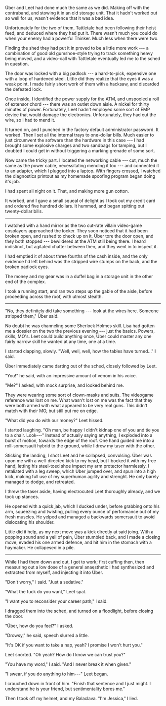Über and Leet had done much the same as we did. Making off with the contraband, and stowing it in an
old storage unit. That it hadn't worked out so well for us, wasn't evidence that it was a bad idea.

Unfortunately for the two of them, Tattletale had been following their heist feed, and deduced
where they had put it. There wasn't much you could do when your enemy had a powerful Thinker.
Much less when there were two.

Finding the shed they had put it in proved to be a little more work --- a combination of
good old gumshoe-style trying to track something heavy being moved, and a video-call with
Tattletale eventually led me to the sched in question.

The door was locked with a big padlock --- a hard-to-pick, expensive one with a loop of hardened steel.
Little did they realize that the eyes it was a weak point. I made fairly short work of them with
a hacksaw, and discarded the defeated lock.

Once inside, I identified the power supply for the ATM, and unspooled a roll of extensor chord ---
there was an outlet down aisle. A nickel for thirty minutes of power. Fortunately, Leet hadn't employed
some sort of EMP device that would damage the electronics. Unfortunately, they had cut the wire, so I had
to mend it.

It turned on, and I punched in the factory default administrator password. It worked.
Then I set all the internal trays to one-dollar bills. Much easier to just circumvent
the software than the hardware in this case --- I had
brought some explosive charges and two sandbags for tamping, but I doubted I could get in without triggering
a marking grenade of some sort.

Now came the tricky part. I located the networking cable --- cut, much the same as the power cable, necessitating
mending it too --- and connected it to an adapter, which I plugged into a laptop. With fingers crossed, I
watched the diagnostics printout as my homemade spoofing program began doing it's job.

I had spent all night on it. That, and making more gun cotton.

It worked, and I gave a small squeal of delight as I took out my credit card and ordered five hundred dollars.
It hummed, and began spitting out twenty-dollar bills.

----

I watched with a hand mirror as the two cut-rate villain video-game cosplayers approached the locker.
They soon noticed that it had been broken open, and rushed to check up on it. Über tore the door open,
and they both stopped --- bewildered at the ATM still being there. I heard indistinct, but agitated
chatter between then, and they went in to inspect it.

I had emptied it of about three fourths of the cash inside, and the only evidence I'd left behind was
the stripped wire stumps on the back, and the broken padlock eyes.

The money and my gear was in a duffel bag in a storage unit in the other end of the complex.

I took a running start, and ran two steps up the gable of the aisle, before proceeding across the roof,
with utmost stealth.

----

"No, they definitely did take something --- look at the wires here. Someone stripped them," Über said.

No doubt he was channeling some Sherlock Holmes skill. Lisa had gotten me a dossier on the two the previous
evening --- just the basics. Powers, skills, MO's. Leet could build anything once, Über could master any
one fairly narrow skill he wanted at any time, one at a time.

I started clapping, slowly. "Well, well, well, how the tables have turned..." I said.

Über immediately came darting out of the sched, closely followed by Leet.

"You!" he said, with an impressive amount of venom in his voice.

"Me?" I asked, with mock surprise, and looked behind me.

They were wearing some sort of clown-masks and suits. The videogame reference was lost on me. What
wasn't lost on me was the fact that they were both armed with what appeared to be very real guns.
This didn't match with their MO, but still put me on edge.

"What did you do with our money?" Leet hissed.

I started laughing. "Oh man, be happy I didn't kidnap one of you and tie you to a chair. Look---"
Instead of actually saying anything, I exploded into a burst of motion, towards the edge of the roof.
One hand guided me into a roll-somersault hybrid to the ground, while I drew my taser with the other.

Sticking the landing, I shot Leet and he collapsed, convulsing. Über was upon me with a well-directed
kick to my head, but I bocked it with my free hand, letting his steel-toed shoe impact
my arm protector harmlessly. I retaliated with a leg sweep, which Über jumped over, and spun into a high
kick, making full use of my superhuman agility and strenght. He only barely managed to dodge, and retreated.

I threw the taser aside, having electrocuted Leet thoroughly already, and we took up stances.

He opened with a quick jab, which I ducked under, before grabbing onto his arm, squeezing and twisting, pulling
every ounce of performance out of my fresh muscles. He yelped and managed a backwards somersault to avoid
dislocating his shoulder.

Little did it help, as my next move was a kick directly at said joing. With a popping sound and a yell of pain,
Über stumbled back, and I made a closing move, evaded his one armed defence, and hit him in the stomach with
a haymaker. He collapesed in a pile.

----

While I had them down and out, I got to work; first cuffing then, then measuring out a low dose of a
general anaesthetic I had synthesized and extracted from myself, and injecting it into  Über.

"Don't worry," I said. "Just a sedative."

"What the fuck do you want," Leet spat.

"I want you to reconsider your career path," I said.

I dragged them into the sched, and turned on a floodlight, before closing the door.

"Über, how do you feel?" I asked.

"Drowsy," he said, speech slurred a little.

"It's OK if you want to take a nap, yeah? I promise I won't hurt you."

Leet snorted. "Oh yeah? How do I know we can trust you?"

"You have my word," I said. "And I never break it when given."

"I swear, if you do anything to him---" Leet began.

I crouched down in front of him. "Finish that sentence and I just might.
I understand he is your friend, but sentimentality bores me."

Then I took off my helmet, and my Balaclava. "I'm Jessica," I lied.
